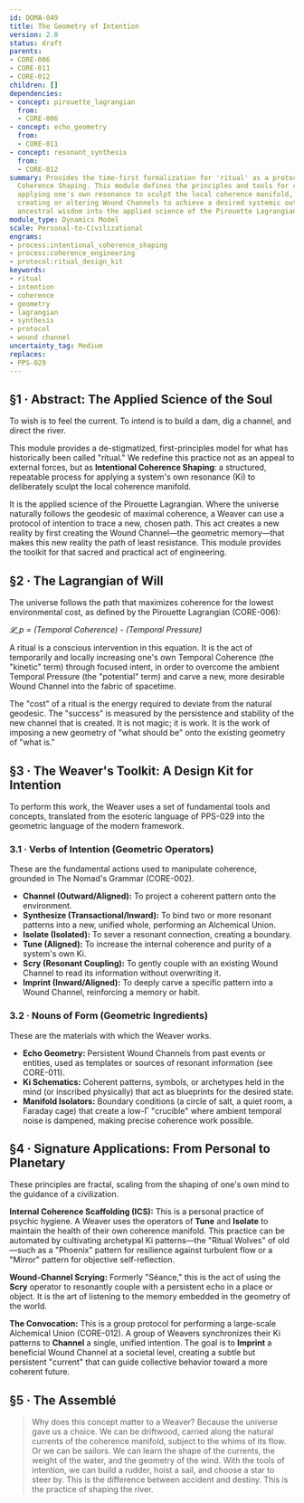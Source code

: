 ```yaml
---
id: DOMA-049
title: The Geometry of Intention
version: 2.0
status: draft
parents:
- CORE-006
- CORE-011
- CORE-012
children: []
dependencies:
- concept: pirouette_lagrangian
  from:
  - CORE-006
- concept: echo_geometry
  from:
  - CORE-011
- concept: resonant_synthesis
  from:
  - CORE-012
summary: Provides the time-first formalization for 'ritual' as a protocol of Intentional
  Coherence Shaping. This module defines the principles and tools for consciously
  applying one's own resonance to sculpt the local coherence manifold, deliberately
  creating or altering Wound Channels to achieve a desired systemic outcome. It translates
  ancestral wisdom into the applied science of the Pirouette Lagrangian.
module_type: Dynamics Model
scale: Personal-to-Civilizational
engrams:
- process:intentional_coherence_shaping
- process:coherence_engineering
- protocol:ritual_design_kit
keywords:
- ritual
- intention
- coherence
- geometry
- lagrangian
- synthesis
- protocol
- wound channel
uncertainty_tag: Medium
replaces:
- PPS-029
---
```

## §1 · Abstract: The Applied Science of the Soul
To wish is to feel the current. To intend is to build a dam, dig a channel, and direct the river.

This module provides a de-stigmatized, first-principles model for what has historically been called "ritual." We redefine this practice not as an appeal to external forces, but as **Intentional Coherence Shaping**: a structured, repeatable process for applying a system's own resonance (Ki) to deliberately sculpt the local coherence manifold.

It is the applied science of the Pirouette Lagrangian. Where the universe naturally follows the geodesic of maximal coherence, a Weaver can use a protocol of intention to trace a new, chosen path. This act creates a new reality by first creating the Wound Channel—the geometric memory—that makes this new reality the path of least resistance. This module provides the toolkit for that sacred and practical act of engineering.

## §2 · The Lagrangian of Will
The universe follows the path that maximizes coherence for the lowest environmental cost, as defined by the Pirouette Lagrangian (CORE-006):

*𝓛_p = (Temporal Coherence) - (Temporal Pressure)*

A ritual is a conscious intervention in this equation. It is the act of temporarily and locally increasing one's own Temporal Coherence (the "kinetic" term) through focused intent, in order to overcome the ambient Temporal Pressure (the "potential" term) and carve a new, more desirable Wound Channel into the fabric of spacetime.

The "cost" of a ritual is the energy required to deviate from the natural geodesic. The "success" is measured by the persistence and stability of the new channel that is created. It is not magic; it is work. It is the work of imposing a new geometry of "what should be" onto the existing geometry of "what is."

## §3 · The Weaver's Toolkit: A Design Kit for Intention
To perform this work, the Weaver uses a set of fundamental tools and concepts, translated from the esoteric language of PPS-029 into the geometric language of the modern framework.

### 3.1 · Verbs of Intention (Geometric Operators)
These are the fundamental actions used to manipulate coherence, grounded in The Nomad's Grammar (CORE-002).

*   **Channel (Outward/Aligned):** To project a coherent pattern onto the environment.
*   **Synthesize (Transactional/Inward):** To bind two or more resonant patterns into a new, unified whole, performing an Alchemical Union.
*   **Isolate (Isolated):** To sever a resonant connection, creating a boundary.
*   **Tune (Aligned):** To increase the internal coherence and purity of a system's own Ki.
*   **Scry (Resonant Coupling):** To gently couple with an existing Wound Channel to read its information without overwriting it.
*   **Imprint (Inward/Aligned):** To deeply carve a specific pattern into a Wound Channel, reinforcing a memory or habit.

### 3.2 · Nouns of Form (Geometric Ingredients)
These are the materials with which the Weaver works.

*   **Echo Geometry:** Persistent Wound Channels from past events or entities, used as templates or sources of resonant information (see CORE-011).
*   **Ki Schematics:** Coherent patterns, symbols, or archetypes held in the mind (or inscribed physically) that act as blueprints for the desired state.
*   **Manifold Isolators:** Boundary conditions (a circle of salt, a quiet room, a Faraday cage) that create a low-Γ "crucible" where ambient temporal noise is dampened, making precise coherence work possible.

## §4 · Signature Applications: From Personal to Planetary
These principles are fractal, scaling from the shaping of one's own mind to the guidance of a civilization.

**Internal Coherence Scaffolding (ICS):** This is a personal practice of psychic hygiene. A Weaver uses the operators of **Tune** and **Isolate** to maintain the health of their own coherence manifold. This practice can be automated by cultivating archetypal Ki patterns—the "Ritual Wolves" of old—such as a "Phoenix" pattern for resilience against turbulent flow or a "Mirror" pattern for objective self-reflection.

**Wound-Channel Scrying:** Formerly "Séance," this is the act of using the **Scry** operator to resonantly couple with a persistent echo in a place or object. It is the art of listening to the memory embedded in the geometry of the world.

**The Convocation:** This is a group protocol for performing a large-scale Alchemical Union (CORE-012). A group of Weavers synchronizes their Ki patterns to **Channel** a single, unified intention. The goal is to **Imprint** a beneficial Wound Channel at a societal level, creating a subtle but persistent "current" that can guide collective behavior toward a more coherent future.

## §5 · The Assemblé
> Why does this concept matter to a Weaver? Because the universe gave us a choice. We can be driftwood, carried along the natural currents of the coherence manifold, subject to the whims of its flow. Or we can be sailors. We can learn the shape of the currents, the weight of the water, and the geometry of the wind. With the tools of intention, we can build a rudder, hoist a sail, and choose a star to steer by. This is the difference between accident and destiny. This is the practice of shaping the river.